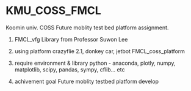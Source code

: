 # KMU_COSS_FMCL
Koomin univ. COSS Future moblity test bed platform assignment.

1. FMCL_vfg Library
from Professor Suwon Lee

2. using platform
crazyflie 2.1, donkey car, jetbot
FMCL_coss_platform

4.  require environment & library
python - anaconda, plotly, numpy, matplotlib, scipy, pandas, sympy, cflib... etc

5. achivement goal
Future moblity testbed platform develop
